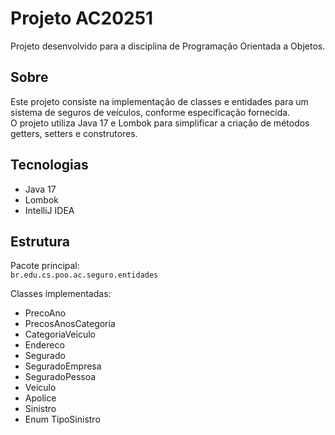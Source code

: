 # Projeto AC20251

Projeto desenvolvido para a disciplina de Programação Orientada a Objetos.

## Sobre

Este projeto consiste na implementação de classes e entidades para um sistema de seguros de veículos, conforme especificação fornecida.  
O projeto utiliza Java 17 e Lombok para simplificar a criação de métodos getters, setters e construtores.

## Tecnologias

- Java 17
- Lombok
- IntelliJ IDEA

## Estrutura

Pacote principal:  
`br.edu.cs.poo.ac.seguro.entidades`

Classes implementadas:
- PrecoAno
- PrecosAnosCategoria
- CategoriaVeiculo
- Endereco
- Segurado
- SeguradoEmpresa
- SeguradoPessoa
- Veiculo
- Apolice
- Sinistro
- Enum TipoSinistro
